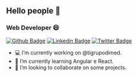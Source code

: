 ## Hello people 👋

### Web Developer 😄

[![Github Badge](https://img.shields.io/badge/-Github-000?style=flat-square&logo=Github&logoColor=white&link=https://github.com/allanrsgomes)](https://github.com/allanrsgomes)
[![Linkedin Badge](https://img.shields.io/badge/-LinkedIn-blue?style=flat-square&logo=Linkedin&logoColor=white&link=https://www.linkedin.com/in/allanrsgomes/)](https://www.linkedin.com/in/allanrsgomes/)
[![Twitter Badge](https://img.shields.io/badge/-Twitter-1ca0f1?style=flat-square&labelColor=1ca0f1&logo=twitter&logoColor=white&link=https://twitter.com/allanrsgomes)](https://twitter.com/allanrsgomes)

- 💻  I’m currently working on @tigrupodimed.
- 🌱  I’m currently learning Angular e React.
- 👯  I’m looking to collaborate on some projects.
